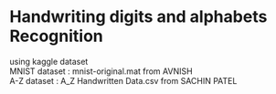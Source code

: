 # Handwriting digits and alphabets Recognition
using kaggle dataset <br />
MNIST dataset : mnist-original.mat from AVNISH <br />
A-Z dataset : A_Z Handwritten Data.csv from SACHIN PATEL <br />
